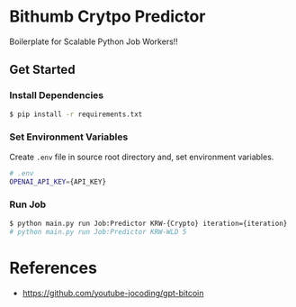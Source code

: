 # Bithumb Crytpo Predictor
Boilerplate for Scalable Python Job Workers!!

## Get Started

### Install Dependencies
```bash
$ pip install -r requirements.txt
```

### Set Environment Variables
Create `.env` file in source root directory and, set environment variables.
```bash
# .env
OPENAI_API_KEY={API_KEY}
``` 

### Run Job
```bash
$ python main.py run Job:Predictor KRW-{Crypto} iteration={iteration}
# python main.py run Job:Predictor KRW-WLD 5
```

# References
- https://github.com/youtube-jocoding/gpt-bitcoin
